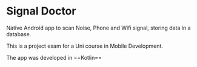 # Signal Doctor
Native Android app to scan Noise, Phone and Wifi signal, storing data in a database.

This is a project exam for a Uni course in Mobile Development.

The app was developed in ==Kotlin==
